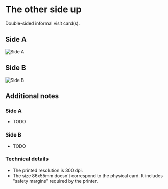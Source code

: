 # The other side up

Double-sided informal visit card(s).

## Side A
![Side A](https://github.com/isaacbernat/presentations/blob/master/self/images/01_sideA_86x55.png)

## Side B
![Side B](https://github.com/isaacbernat/presentations/blob/master/self/images/01_sideB_86x55.png)

## Additional notes
### Side A
- TODO

### Side B
- TODO

### Technical details
- The printed resolution is 300 dpi.
- The size 86x55mm doesn't correspond to the physical card. It includes "safety margins" required by the printer.
